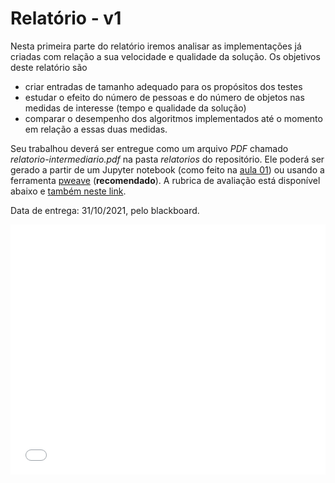 # Relatório - v1

Nesta primeira parte do relatório iremos analisar as implementações já criadas com relação a sua velocidade e qualidade da solução. Os objetivos deste relatório são 

* criar entradas de tamanho adequado para os propósitos dos testes
* estudar o efeito do número de pessoas e do número de objetos nas medidas de interesse (tempo e qualidade da solução)
* comparar o desempenho dos algoritmos implementados até o momento em relação a essas duas medidas.

Seu trabalhou deverá ser entregue como um arquivo *PDF* chamado *relatorio-intermediario.pdf* na pasta *relatorios* do repositório. Ele poderá ser gerado a partir de um Jupyter notebook (como feito na [aula 01](/aulas/01-introducao)) ou usando a ferramenta [pweave](https://mpastell.com/pweave/) (**recomendado**). A rubrica de avaliação está disponível abaixo e [também neste link](rubrica-relatorio.pdf).

Data de entrega: 31/10/2021, pelo blackboard.

<embed src="../rubrica-relatorio.pdf" width="100%" height="400px"></embed>


